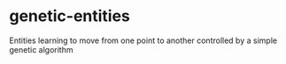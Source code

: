 # genetic-entities

Entities learning to move from one point to another controlled by a simple genetic algorithm